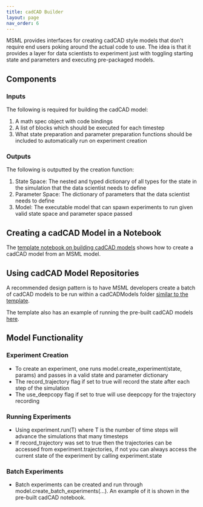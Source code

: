 ```yaml
---
title: cadCAD Builder
layout: page
nav_order: 6
---
```


MSML provides interfaces for creating cadCAD style models that don't require end users poking around the actual code to use. The idea is that it provides a layer for data scientists to experiment just with toggling starting state and parameters and executing pre-packaged models.

## Components

### Inputs

The following is required for building the cadCAD model:

1. A math spec object with code bindings
2. A list of blocks which should be executed for each timestep
3. What state preparation and parameter preparation functions should be included to automatically run on experiment creation


### Outputs

The following is outputted by the creation function:

1. State Space: The nested and typed dictionary of all types for the state in the simulation that the data scientist needs to define
2. Parameter Space: The dictionary of parameters that the data scientist needs to define
3. Model: The executable model that can spawn experiments to run given valid state space and parameter space passed

## Creating a cadCAD Model in a Notebook

The [template notebook on building cadCAD models](https://github.com/BlockScience/MSML-Template/blob/main/notebooks/Build%20cadCAD.ipynb) shows how to create a cadCAD model from an MSML model.

## Using cadCAD Model Repositories

A recommended design pattern is to have MSML developers create a batch of cadCAD models to be run within a cadCADModels folder [similar to the template](https://github.com/BlockScience/MSML-Template/tree/main/cadCADModels).

The template also has an example of running the pre-built cadCAD models [here](https://github.com/BlockScience/MSML-Template/blob/main/notebooks/Pre-built%20cadCAD.ipynb).


## Model Functionality

### Experiment Creation

- To create an experiment, one runs model.create_experiment(state, params) and passes in a valid state and parameter dictionary
- The record_trajectory flag if set to true will record the state after each step of the simulation
- The use_deepcopy flag if set to true will use deepcopy for the trajectory recording


### Running Experiments

- Using experiment.run(T) where T is the number of time steps will advance the simulations that many timesteps
- If record_trajectory was set to true then the trajectories can be accessed from experiment.trajectories, if not you can always access the current state of the experiment by calling experiment.state

### Batch Experiments

- Batch experiments can be created and run through model.create_batch_experiments(...). An example of it is shown in the pre-built cadCAD notebook.